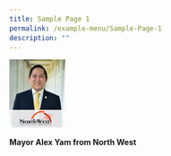 ```yaml
---
title: Sample Page 1
permalink: /example-menu/Sample-Page-1
description: ""
---
```

<img height="auto" src="/images/Mayors/Alex_Yam2.png" width="100px">

**Mayor Alex Yam from North West**